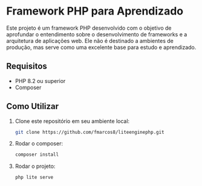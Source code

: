 # Framework PHP para Aprendizado

Este projeto é um framework PHP desenvolvido com o objetivo de aprofundar o entendimento sobre o desenvolvimento de frameworks e a arquitetura de aplicações web. Ele não é destinado a ambientes de produção, mas serve como uma excelente base para estudo e aprendizado.

## Requisitos

- PHP 8.2 ou superior
- Composer

## Como Utilizar

1. Clone este repositório em seu ambiente local:

   ```bash
   git clone https://github.com/fmarcos8/liteenginephp.git

2. Rodar o composer:

   ```bash
   composer install

3. Rodar o projeto:

   ```bash
   php lite serve